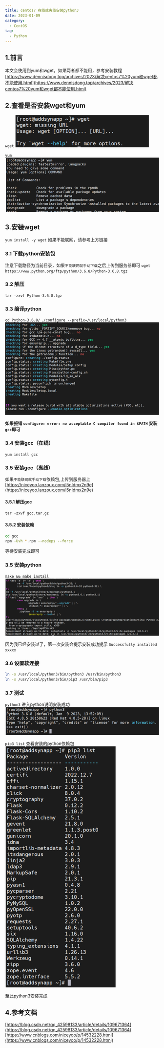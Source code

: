 ```yaml
---
title: centos7 在线或离线安装python3
date: 2023-01-09
category:
  - CentOS
tag:
  - Python
---
```


<!-- more -->

## 1.前言
本文会使用到yum和wget，如果两者都不能用，参考安装教程
[https://www.dennisdong.top/archives/2023/解决centos7%20yum和wget都不能使用.html](https://www.dennisdong.top/archives/2023/解决centos7%20yum和wget都不能使用.html)

## 2.查看是否安装wget和yum
`wget`
![](https://raw.githubusercontent.com/dennis-dong/picgo-library/master/images/blogs/2078491-20230109155759280-479247462.png)

`yum`
![](https://raw.githubusercontent.com/dennis-dong/picgo-library/master/images/blogs/2078491-20230109160002248-286450856.png)

## 3.安装wget
`yum install -y wget`
如果不能联网，请参考上方链接

### 3.1 下载python安装包
注意下载路径为当前目录，如果`不能联网就手动下载`之后上传到服务器即可
`wget https://www.python.org/ftp/python/3.6.8/Python-3.6.8.tgz`

### 3.2 解压
`tar -zxvf Python-3.6.8.tgz`

### 3.3 编译python
`cd Python-3.6.8/`
`./configure --prefix=/usr/local/python3`
![](https://raw.githubusercontent.com/dennis-dong/picgo-library/master/images/blogs/2078491-20230109160825766-340800885.png)

**如果报错 `configure: error: no acceptable C compiler found in $PATH` 安装`gcc`即可**

### 3.4 安装gcc（在线）
`yum install gcc`

### 3.5 安装gcc（离线）
如果`不能联网就手动下载`依赖包,上传到服务器上
[https://niceyoo.lanzoux.com/i5nIdmx2n9e](https://niceyoo.lanzoux.com/i5nIdmx2n9e)

#### 3.5.1 解压gcc
`tar -zxvf gcc.tar.gz`

#### 3.5.2 安装依赖
```sh
cd gcc
rpm -Uvh *.rpm --nodeps --force
```
等待安装完成即可

### 3.5 安装python
`make && make install`
![](https://raw.githubusercontent.com/dennis-dong/picgo-library/master/images/blogs/2078491-20230109161324210-686986172.png)

因为我已经安装过了，第一次安装会提示安装成功提示 `Successfully installed xxxxx`

### 3.6 设置软连接
```sh
ln -s /usr/local/python3/bin/python3 /usr/bin/python3
ln -s /usr/local/python3/bin/pip3 /usr/bin/pip3
```

### 3.7 测试
`python3` 进入python说明安装成功
![](https://raw.githubusercontent.com/dennis-dong/picgo-library/master/images/blogs/2078491-20230109162312014-86444975.png)

`pip3 list` 查看安装的python依赖包
![](https://raw.githubusercontent.com/dennis-dong/picgo-library/master/images/blogs/2078491-20230109162441786-243534739.png)

至此python3安装完成

## 4.参考文档
[https://blog.csdn.net/qq_42598133/article/details/109671364](https://blog.csdn.net/qq_42598133/article/details/109671364)
[https://www.cnblogs.com/niceyoo/p/14532228.html](https://www.cnblogs.com/niceyoo/p/14532228.html)